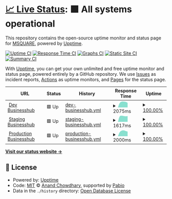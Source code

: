 # [📈 Live Status](https://newstatus.mufin.lol): <!--live status--> **🟩 All systems operational**

This repository contains the open-source uptime monitor and status page for [MSQUARE](https://newstatus.mufin.lol), powered by [Upptime](https://github.com/upptime/upptime).

[![Uptime CI](https://github.com/globalmsq/mufin-uptime/workflows/Uptime%20CI/badge.svg)](https://github.com/globalmsq/mufin-uptime/actions?query=workflow%3A%22Uptime+CI%22)
[![Response Time CI](https://github.com/globalmsq/mufin-uptime/workflows/Response%20Time%20CI/badge.svg)](https://github.com/globalmsq/mufin-uptime/actions?query=workflow%3A%22Response+Time+CI%22)
[![Graphs CI](https://github.com/globalmsq/mufin-uptime/workflows/Graphs%20CI/badge.svg)](https://github.com/globalmsq/mufin-uptime/actions?query=workflow%3A%22Graphs+CI%22)
[![Static Site CI](https://github.com/globalmsq/mufin-uptime/workflows/Static%20Site%20CI/badge.svg)](https://github.com/globalmsq/mufin-uptime/actions?query=workflow%3A%22Static+Site+CI%22)
[![Summary CI](https://github.com/globalmsq/mufin-uptime/workflows/Summary%20CI/badge.svg)](https://github.com/globalmsq/mufin-uptime/actions?query=workflow%3A%22Summary+CI%22)

With [Upptime](https://upptime.js.org), you can get your own unlimited and free uptime monitor and status page, powered entirely by a GitHub repository. We use [Issues](https://github.com/globalmsq/mufin-uptime/issues) as incident reports, [Actions](https://github.com/globalmsq/mufin-uptime/actions) as uptime monitors, and [Pages](https://newstatus.mufin.lol) for the status page.

<!--start: status pages-->
<!-- This summary is generated by Upptime (https://github.com/upptime/upptime) -->
<!-- Do not edit this manually, your changes will be overwritten -->
<!-- prettier-ignore -->
| URL | Status | History | Response Time | Uptime |
| --- | ------ | ------- | ------------- | ------ |
| <img alt="" src="https://icons.duckduckgo.com/ip3/dev.businesshub.co.kr.ico" height="13"> [Dev Businesshub](https://dev.businesshub.co.kr/) | 🟩 Up | [dev-businesshub.yml](https://github.com/globalmsq/mufin-uptime/commits/HEAD/history/dev-businesshub.yml) | <details><summary><img alt="Response time graph" src="./graphs/dev-businesshub/response-time-week.png" height="20"> 2075ms</summary><br><a href="https://newstatus.mufin.lol/history/dev-businesshub"><img alt="Response time 2075" src="https://img.shields.io/endpoint?url=https%3A%2F%2Fraw.githubusercontent.com%2Fglobalmsq%2Fmufin-uptime%2FHEAD%2Fapi%2Fdev-businesshub%2Fresponse-time.json"></a><br><a href="https://newstatus.mufin.lol/history/dev-businesshub"><img alt="24-hour response time 2271" src="https://img.shields.io/endpoint?url=https%3A%2F%2Fraw.githubusercontent.com%2Fglobalmsq%2Fmufin-uptime%2FHEAD%2Fapi%2Fdev-businesshub%2Fresponse-time-day.json"></a><br><a href="https://newstatus.mufin.lol/history/dev-businesshub"><img alt="7-day response time 2075" src="https://img.shields.io/endpoint?url=https%3A%2F%2Fraw.githubusercontent.com%2Fglobalmsq%2Fmufin-uptime%2FHEAD%2Fapi%2Fdev-businesshub%2Fresponse-time-week.json"></a><br><a href="https://newstatus.mufin.lol/history/dev-businesshub"><img alt="30-day response time 2075" src="https://img.shields.io/endpoint?url=https%3A%2F%2Fraw.githubusercontent.com%2Fglobalmsq%2Fmufin-uptime%2FHEAD%2Fapi%2Fdev-businesshub%2Fresponse-time-month.json"></a><br><a href="https://newstatus.mufin.lol/history/dev-businesshub"><img alt="1-year response time 2075" src="https://img.shields.io/endpoint?url=https%3A%2F%2Fraw.githubusercontent.com%2Fglobalmsq%2Fmufin-uptime%2FHEAD%2Fapi%2Fdev-businesshub%2Fresponse-time-year.json"></a></details> | <details><summary><a href="https://newstatus.mufin.lol/history/dev-businesshub">100.00%</a></summary><a href="https://newstatus.mufin.lol/history/dev-businesshub"><img alt="All-time uptime 100.00%" src="https://img.shields.io/endpoint?url=https%3A%2F%2Fraw.githubusercontent.com%2Fglobalmsq%2Fmufin-uptime%2FHEAD%2Fapi%2Fdev-businesshub%2Fuptime.json"></a><br><a href="https://newstatus.mufin.lol/history/dev-businesshub"><img alt="24-hour uptime 100.00%" src="https://img.shields.io/endpoint?url=https%3A%2F%2Fraw.githubusercontent.com%2Fglobalmsq%2Fmufin-uptime%2FHEAD%2Fapi%2Fdev-businesshub%2Fuptime-day.json"></a><br><a href="https://newstatus.mufin.lol/history/dev-businesshub"><img alt="7-day uptime 100.00%" src="https://img.shields.io/endpoint?url=https%3A%2F%2Fraw.githubusercontent.com%2Fglobalmsq%2Fmufin-uptime%2FHEAD%2Fapi%2Fdev-businesshub%2Fuptime-week.json"></a><br><a href="https://newstatus.mufin.lol/history/dev-businesshub"><img alt="30-day uptime 100.00%" src="https://img.shields.io/endpoint?url=https%3A%2F%2Fraw.githubusercontent.com%2Fglobalmsq%2Fmufin-uptime%2FHEAD%2Fapi%2Fdev-businesshub%2Fuptime-month.json"></a><br><a href="https://newstatus.mufin.lol/history/dev-businesshub"><img alt="1-year uptime 100.00%" src="https://img.shields.io/endpoint?url=https%3A%2F%2Fraw.githubusercontent.com%2Fglobalmsq%2Fmufin-uptime%2FHEAD%2Fapi%2Fdev-businesshub%2Fuptime-year.json"></a></details>
| <img alt="" src="https://icons.duckduckgo.com/ip3/stg.businesshub.co.kr.ico" height="13"> [Staging Businesshub](https://stg.businesshub.co.kr/) | 🟩 Up | [staging-businesshub.yml](https://github.com/globalmsq/mufin-uptime/commits/HEAD/history/staging-businesshub.yml) | <details><summary><img alt="Response time graph" src="./graphs/staging-businesshub/response-time-week.png" height="20"> 1617ms</summary><br><a href="https://newstatus.mufin.lol/history/staging-businesshub"><img alt="Response time 1617" src="https://img.shields.io/endpoint?url=https%3A%2F%2Fraw.githubusercontent.com%2Fglobalmsq%2Fmufin-uptime%2FHEAD%2Fapi%2Fstaging-businesshub%2Fresponse-time.json"></a><br><a href="https://newstatus.mufin.lol/history/staging-businesshub"><img alt="24-hour response time 1652" src="https://img.shields.io/endpoint?url=https%3A%2F%2Fraw.githubusercontent.com%2Fglobalmsq%2Fmufin-uptime%2FHEAD%2Fapi%2Fstaging-businesshub%2Fresponse-time-day.json"></a><br><a href="https://newstatus.mufin.lol/history/staging-businesshub"><img alt="7-day response time 1617" src="https://img.shields.io/endpoint?url=https%3A%2F%2Fraw.githubusercontent.com%2Fglobalmsq%2Fmufin-uptime%2FHEAD%2Fapi%2Fstaging-businesshub%2Fresponse-time-week.json"></a><br><a href="https://newstatus.mufin.lol/history/staging-businesshub"><img alt="30-day response time 1617" src="https://img.shields.io/endpoint?url=https%3A%2F%2Fraw.githubusercontent.com%2Fglobalmsq%2Fmufin-uptime%2FHEAD%2Fapi%2Fstaging-businesshub%2Fresponse-time-month.json"></a><br><a href="https://newstatus.mufin.lol/history/staging-businesshub"><img alt="1-year response time 1617" src="https://img.shields.io/endpoint?url=https%3A%2F%2Fraw.githubusercontent.com%2Fglobalmsq%2Fmufin-uptime%2FHEAD%2Fapi%2Fstaging-businesshub%2Fresponse-time-year.json"></a></details> | <details><summary><a href="https://newstatus.mufin.lol/history/staging-businesshub">100.00%</a></summary><a href="https://newstatus.mufin.lol/history/staging-businesshub"><img alt="All-time uptime 100.00%" src="https://img.shields.io/endpoint?url=https%3A%2F%2Fraw.githubusercontent.com%2Fglobalmsq%2Fmufin-uptime%2FHEAD%2Fapi%2Fstaging-businesshub%2Fuptime.json"></a><br><a href="https://newstatus.mufin.lol/history/staging-businesshub"><img alt="24-hour uptime 100.00%" src="https://img.shields.io/endpoint?url=https%3A%2F%2Fraw.githubusercontent.com%2Fglobalmsq%2Fmufin-uptime%2FHEAD%2Fapi%2Fstaging-businesshub%2Fuptime-day.json"></a><br><a href="https://newstatus.mufin.lol/history/staging-businesshub"><img alt="7-day uptime 100.00%" src="https://img.shields.io/endpoint?url=https%3A%2F%2Fraw.githubusercontent.com%2Fglobalmsq%2Fmufin-uptime%2FHEAD%2Fapi%2Fstaging-businesshub%2Fuptime-week.json"></a><br><a href="https://newstatus.mufin.lol/history/staging-businesshub"><img alt="30-day uptime 100.00%" src="https://img.shields.io/endpoint?url=https%3A%2F%2Fraw.githubusercontent.com%2Fglobalmsq%2Fmufin-uptime%2FHEAD%2Fapi%2Fstaging-businesshub%2Fuptime-month.json"></a><br><a href="https://newstatus.mufin.lol/history/staging-businesshub"><img alt="1-year uptime 100.00%" src="https://img.shields.io/endpoint?url=https%3A%2F%2Fraw.githubusercontent.com%2Fglobalmsq%2Fmufin-uptime%2FHEAD%2Fapi%2Fstaging-businesshub%2Fuptime-year.json"></a></details>
| <img alt="" src="https://icons.duckduckgo.com/ip3/businesshub.co.kr.ico" height="13"> [Production Businesshub](https://businesshub.co.kr/) | 🟩 Up | [production-businesshub.yml](https://github.com/globalmsq/mufin-uptime/commits/HEAD/history/production-businesshub.yml) | <details><summary><img alt="Response time graph" src="./graphs/production-businesshub/response-time-week.png" height="20"> 2000ms</summary><br><a href="https://newstatus.mufin.lol/history/production-businesshub"><img alt="Response time 2000" src="https://img.shields.io/endpoint?url=https%3A%2F%2Fraw.githubusercontent.com%2Fglobalmsq%2Fmufin-uptime%2FHEAD%2Fapi%2Fproduction-businesshub%2Fresponse-time.json"></a><br><a href="https://newstatus.mufin.lol/history/production-businesshub"><img alt="24-hour response time 2202" src="https://img.shields.io/endpoint?url=https%3A%2F%2Fraw.githubusercontent.com%2Fglobalmsq%2Fmufin-uptime%2FHEAD%2Fapi%2Fproduction-businesshub%2Fresponse-time-day.json"></a><br><a href="https://newstatus.mufin.lol/history/production-businesshub"><img alt="7-day response time 2000" src="https://img.shields.io/endpoint?url=https%3A%2F%2Fraw.githubusercontent.com%2Fglobalmsq%2Fmufin-uptime%2FHEAD%2Fapi%2Fproduction-businesshub%2Fresponse-time-week.json"></a><br><a href="https://newstatus.mufin.lol/history/production-businesshub"><img alt="30-day response time 2000" src="https://img.shields.io/endpoint?url=https%3A%2F%2Fraw.githubusercontent.com%2Fglobalmsq%2Fmufin-uptime%2FHEAD%2Fapi%2Fproduction-businesshub%2Fresponse-time-month.json"></a><br><a href="https://newstatus.mufin.lol/history/production-businesshub"><img alt="1-year response time 2000" src="https://img.shields.io/endpoint?url=https%3A%2F%2Fraw.githubusercontent.com%2Fglobalmsq%2Fmufin-uptime%2FHEAD%2Fapi%2Fproduction-businesshub%2Fresponse-time-year.json"></a></details> | <details><summary><a href="https://newstatus.mufin.lol/history/production-businesshub">100.00%</a></summary><a href="https://newstatus.mufin.lol/history/production-businesshub"><img alt="All-time uptime 100.00%" src="https://img.shields.io/endpoint?url=https%3A%2F%2Fraw.githubusercontent.com%2Fglobalmsq%2Fmufin-uptime%2FHEAD%2Fapi%2Fproduction-businesshub%2Fuptime.json"></a><br><a href="https://newstatus.mufin.lol/history/production-businesshub"><img alt="24-hour uptime 100.00%" src="https://img.shields.io/endpoint?url=https%3A%2F%2Fraw.githubusercontent.com%2Fglobalmsq%2Fmufin-uptime%2FHEAD%2Fapi%2Fproduction-businesshub%2Fuptime-day.json"></a><br><a href="https://newstatus.mufin.lol/history/production-businesshub"><img alt="7-day uptime 100.00%" src="https://img.shields.io/endpoint?url=https%3A%2F%2Fraw.githubusercontent.com%2Fglobalmsq%2Fmufin-uptime%2FHEAD%2Fapi%2Fproduction-businesshub%2Fuptime-week.json"></a><br><a href="https://newstatus.mufin.lol/history/production-businesshub"><img alt="30-day uptime 100.00%" src="https://img.shields.io/endpoint?url=https%3A%2F%2Fraw.githubusercontent.com%2Fglobalmsq%2Fmufin-uptime%2FHEAD%2Fapi%2Fproduction-businesshub%2Fuptime-month.json"></a><br><a href="https://newstatus.mufin.lol/history/production-businesshub"><img alt="1-year uptime 100.00%" src="https://img.shields.io/endpoint?url=https%3A%2F%2Fraw.githubusercontent.com%2Fglobalmsq%2Fmufin-uptime%2FHEAD%2Fapi%2Fproduction-businesshub%2Fuptime-year.json"></a></details>

<!--end: status pages-->

[**Visit our status website →**](https://newstatus.mufin.lol)

## 📄 License

- Powered by: [Upptime](https://github.com/upptime/upptime)
- Code: [MIT](./LICENSE) © [Anand Chowdhary](https://anandchowdhary.com), supported by [Pabio](https://pabio.com)
- Data in the `./history` directory: [Open Database License](https://opendatacommons.org/licenses/odbl/1-0/)
